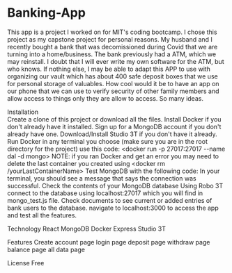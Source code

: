 # Banking-App
This app is a project I worked on for MIT's coding bootcamp.  I chose this project as my capstone project for personal reasons.  My husband and I recently bought a bank that was decomissioned during Covid that we are turning into a home/business.  The bank previously had a ATM, which we may reinstall. I doubt that I will ever write my own software for the ATM, but who knows. If nothing else, I may be able to adapt this APP to use with organizing our vault which has about 400 safe deposit boxes that we use for personal storage of valuables.  How cool would it be to have an app on our phone that we can use to verify security of other family members and allow access to things only they are allow to access.  So many ideas.

Installation  
    Create a clone of this project or download all the files.
    Install Docker if you don't already have it installed.
    Sign up for a MongoDB account if you don't already have one.
    Download/Install Studio 3T if you don't have it already.
    Run Docker in any terminal you choose (make sure you are in the root directory for the project) use this code: <docker run -p 27017:27017 --name dal -d mongo>
      NOTE: if you ran Docker and get an error you may need to delete the last container you created using <docker rm /yourLastContainerName>
    Test MongoDB with the following code: <node mongo_test.js>
      In your terminal, you should see a message that says the connection was successful.
    Check the contents of your MongoDB database
      Using Robo 3T connect to the database using localhost:27017 which you will find in mongo_test.js file.
      Check documents to see current or added entries of bank users to the database.
    navigate to localhost:3000 to access the app and test all the features.
    
Technology
    React
    MongoDB
    Docker
    Express
    Studio 3T
  
Features
    Create account page
    login page
    deposit page
    withdraw page
    balance page
    all data page
    
License
  Free
